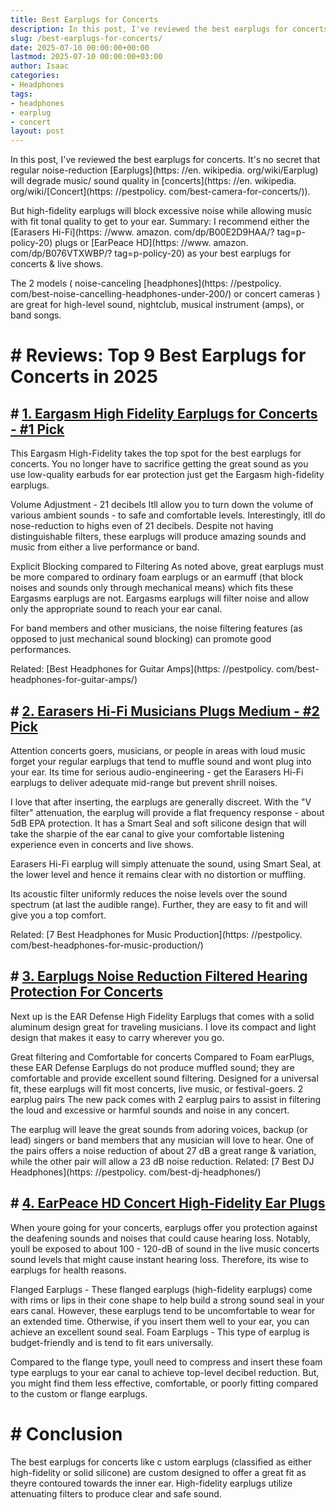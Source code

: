 ```yaml
---
title: Best Earplugs for Concerts
description: In this post, I've reviewed the best earplugs for concerts. It's no secret that regular noise-reduction Earplugs will degrade music sound quality in concerts...
slug: /best-earplugs-for-concerts/
date: 2025-07-10 00:00:00+00:00
lastmod: 2025-07-10 00:00:00+03:00
author: Isaac
categories:
- Headphones
tags:
- headphones
- earplug
- concert
layout: post
---
```


In this post, I've reviewed the best earplugs for concerts. It's no secret that regular noise-reduction [Earplugs](https: //en. wikipedia. org/wiki/Earplug) will degrade music/ sound quality in [concerts](https: //en. wikipedia. org/wiki/[Concert](https: //pestpolicy. com/best-camera-for-concerts/)).

But high-fidelity earplugs will block excessive noise while allowing music with fit tonal quality to get to your ear. Summary: I recommend either the [Earasers Hi-Fi](https: //www. amazon. com/dp/B00E2D9HAA/? tag=p-policy-20) plugs or [EarPeace HD](https: //www. amazon. com/dp/B076VTXWBP/? tag=p-policy-20) as your best earplugs for concerts & live shows.

The 2 models ( noise-canceling [headphones](https: //pestpolicy. com/best-noise-cancelling-headphones-under-200/) or concert cameras ) are great for high-level sound, nightclub, musical instrument (amps), or band songs.

# # Reviews: Top 9 Best Earplugs for Concerts in 2025

## # [1. Eargasm High Fidelity Earplugs for Concerts - #1 Pick](https://www.amazon.com/dp/B019M576XW/?tag=p-policy-20)

This Eargasm High-Fidelity takes the top spot for the best earplugs for concerts. You no longer have to sacrifice getting the great sound as you use low-quality earbuds for ear protection just get the Eargasm high-fidelity earplugs.

Volume Adjustment - 21 decibels Itll allow you to turn down the volume of various ambient sounds - to safe and comfortable levels. Interestingly, itll do nose-reduction to highs even of 21 decibels. Despite not having distinguishable filters, these earplugs will produce amazing sounds and music from either a live performance or band.

Explicit Blocking compared to Filtering As noted above, great earplugs must be more compared to ordinary foam earplugs or an earmuff (that block noises and sounds only through mechanical means) which fits these Eargasms earplugs are not. Eargasms earplugs will filter noise and allow only the appropriate sound to reach your ear canal.

For band members and other musicians, the noise filtering features (as opposed to just mechanical sound blocking) can promote good performances.

Related: [Best Headphones for Guitar Amps](https: //pestpolicy. com/best-headphones-for-guitar-amps/)

## # [2. Earasers Hi-Fi Musicians Plugs Medium - #2 Pick](https://www.amazon.com/dp/B00E2D9HAA/?tag=p-policy-20)

Attention concerts goers, musicians, or people in areas with loud music forget your regular earplugs that tend to muffle sound and wont plug into your ear. Its time for serious audio-engineering - get the Earasers Hi-Fi earplugs to deliver adequate mid-range but prevent shrill noises.

I love that after inserting, the earplugs are generally discreet. With the "V filter" attenuation, the earplug will provide a flat frequency response - about 5dB EPA protection. It has a Smart Seal and soft silicone design that will take the sharpie of the ear canal to give your comfortable listening experience even in concerts and live shows.

Earasers Hi-Fi earplug will simply attenuate the sound, using Smart Seal, at the lower level and hence it remains clear with no distortion or muffling.

Its acoustic filter uniformly reduces the noise levels over the sound spectrum (at last the audible range). Further, they are easy to fit and will give you a top comfort.

Related: [7 Best Headphones for Music Production](https: //pestpolicy. com/best-headphones-for-music-production/)

## # [3. Earplugs Noise Reduction Filtered Hearing Protection For Concerts](https://www.amazon.com/dp/B013H8FUVA/?tag=p-policy-20)

Next up is the EAR Defense High Fidelity Earplugs that comes with a solid aluminum design great for traveling musicians. I love its compact and light design that makes it easy to carry wherever you go.

Great filtering and Comfortable for concerts Compared to Foam earPlugs, these EAR Defense Earplugs do not produce muffled sound; they are comfortable and provide excellent sound filtering. Designed for a universal fit, these earplugs will fit most concerts, live music, or festival-goers. 2 earplug pairs The new pack comes with 2 earplug pairs to assist in filtering the loud and excessive or harmful sounds and noise in any concert.

The earplug will leave the great sounds from adoring voices, backup (or lead) singers or band members that any musician will love to hear. One of the pairs offers a noise reduction of about 27 dB a great range & variation, while the other pair will allow a 23 dB noise reduction. Related: [7 Best DJ Headphones](https: //pestpolicy. com/best-dj-headphones/)

## # [4. EarPeace HD Concert High-Fidelity Ear Plugs](https://www.amazon.com/dp/B076VVP6CX/?tag=p-policy-20)

When youre going for your concerts, earplugs offer you protection against the deafening sounds and noises that could cause hearing loss. Notably, youll be exposed to about 100 - 120-dB of sound in the live music concerts sound levels that might cause instant hearing loss. Therefore, its wise to earplugs for health reasons.

Flanged Earplugs - These flanged earplugs (high-fidelity earplugs) come with rims or lips in their cone shape to help build a strong sound seal in your ears canal. However, these earplugs tend to be uncomfortable to wear for an extended time. Otherwise, if you insert them well to your ear, you can achieve an excellent sound seal. Foam Earplugs - This type of earplug is budget-friendly and is tend to fit ears universally.

Compared to the flange type, youll need to compress and insert these foam type earplugs to your ear canal to achieve top-level decibel reduction. But, you might find them less effective, comfortable, or poorly fitting compared to the custom or flange earplugs.

# # Conclusion

The best earplugs for concerts like c ustom earplugs (classified as either high-fidelity or solid silicone) are custom designed to offer a great fit as theyre contoured towards the inner ear. High-fidelity earplugs utilize attenuating filters to produce clear and safe sound.
